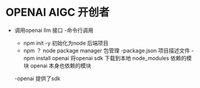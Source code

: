 # OPENAI AIGC 开创者

- 调用openai llm 接口
-命令行调用 
  - npm init -y 初始化为node 后端项目
  - npm ？ node package manager 包管理
  -package.json 项目描述文件
  -npm install openai 
     将openai sdk 下载到本地 node_modules 
     依赖的模块 openai 本身也依赖的模块
     
  -openai 提供了sdk
